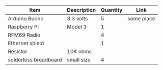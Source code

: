 |Item|Description|Quantity|Link|
|-----|-----|-----|-----|
|Arduino Buono|3.3 volts|5|some place|
|Raspberry Pi| Model 3|1||
|RFM69 Radio||4||
|Ethernet shield||1||
|Resistor|10K ohms|||
|solderless breadboard|small size|4||

